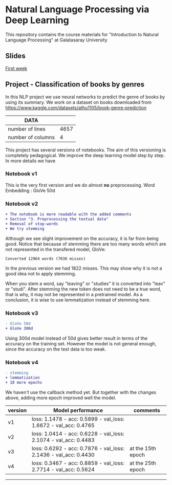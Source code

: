 # Natural Language Processing via Deep Learning
This repository contains the course materials for "Introduction to Natural Language Processing" at Galatasaray University

## Slides

[First week](https://github.com/yasarigno/NLP_Course/blob/3a08e261de1724630088bc6fe94c8057514f3d7b/slides/GSU_WEEK_1.pdf)

## Project - Classification of books by genres

In this NLP project we use neural networks to predict the genre of books by using its summary. We work on a dataset on books downloaded from https://www.kaggle.com/datasets/athu1105/book-genre-prediction

| DATA  |   |
|---|---|
|  number of lines |   4657 |
|  number of columns |   4 |

This project has several versions of notebooks. The aim of this versioning is completely pedagogical. We improve the deep learning model step by step. In more details we have

### Notebook v1

This is the very first version and we do almost **no** preprocessing. 
Word Embedding : GloVe 50d

### Notebook v2

```diff
+ The notebook is more readable with the added comments
+ Section "3. Preprocessing the textual data"
+ Removal of stop-words
+ We try stemming
```

Although we see slight improvement on the accuracy, it is far from being good. 
Notice that because of stemming there are too many words which are not represented in the transfered model, GloVe:

```
Converted 12964 words (7036 misses)
```

In the previous version we had 1822 misses. This may show why it is not a good idea not to apply stemming. 

When you stem a word, say "leaving" or "studies" it is converted into "leav" or "studi". After stemming the new token does not need to be a true word, that is why, it may not be represented in a pretrained model. As a conclusion, it is wise to use lemmatization instead of stemming here.

### Notebook v3

```diff
- GloVe 50d
+ GloVe 300d
```

Using 300d model instead of 50d gives better result in terms of the accuracy on the training set. However the model is not general enough, since the accuracy on the test data is too weak.

### Notebook v4

```diff
- stemming
+ lemmatization
+ 10 more epochs 
```

We haven't use the callback method yet. But together with the changes above, adding more epoch improved well the model.

| version | Model performance  | comments |
|---|---|---|
|  v1 |   loss: 1.1478 - acc: 0.5899 - val_loss: 1.6672 - val_acc: 0.4765 | |
|  v2 |   loss: 1.0414 - acc: 0.6228 - val_loss: 2.1074 - val_acc: 0.4483 | |
|  v3 |   loss: 0.6292 - acc: 0.7876 - val_loss: 2.1436 - val_acc: 0.4430 | at the 15th epoch |
|  v4 |   loss: 0.3467 - acc: 0.8859 - val_loss: 2.7714 - val_acc: 0.5624 | at the 25th epoch |


---
